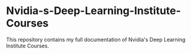# Nvidia-s-Deep-Learning-Institute-Courses
This repository contains my full documentation of Nvidia's Deep Learning Institute Courses.
